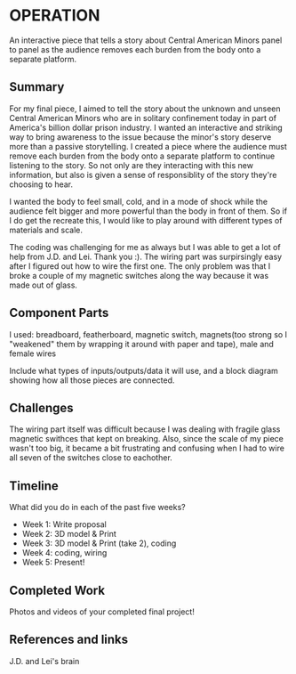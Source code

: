 # OPERATION

An interactive piece that tells a story about Central American Minors panel to panel as the audience removes each burden from the body onto a separate platform. 

## Summary

For my final piece, I aimed to tell the story about the unknown and unseen Central American Minors who are in solitary confinement today in part of America's billion dollar prison industry. I wanted an interactive and striking way to bring awareness to the issue because the minor's story deserve more than a passive storytelling. I created a piece where the audience must remove each burden from the body onto a separate platform to continue listening to the story. So not only are they interacting with this new information, but also is given a sense of responsiblity of the story they're choosing to hear. 

I wanted the body to feel small, cold, and in a mode of shock while the audience felt bigger and more powerful than the body in front of them. So if I do get the recreate this, I would like to play around with different types of materials and scale. 

The coding was challenging for me as always but I was able to get a lot of help from J.D. and Lei. Thank you :). The wiring part was surpirsingly easy after I figured out how to wire the first one. The only problem was that I broke a couple of my magnetic switches along the way because it was made out of glass. 

## Component Parts

I used: breadboard, featherboard, magnetic switch, magnets(too strong so I "weakened" them by wrapping it around with paper and tape), male and female wires

Include what types of inputs/outputs/data it will use, and a block diagram showing how all those pieces are connected.

## Challenges

The wiring part itself was difficult because I was dealing with fragile glass magnetic swithces that kept on breaking. Also, since the scale of my piece wasn't too big, it became a bit frustrating and confusing when I had to wire all seven of the switches close to eachother.

## Timeline

What did you do in each of the past five weeks?

- Week 1: Write proposal
- Week 2: 3D model & Print
- Week 3: 3D model & Print (take 2), coding
- Week 4: coding, wiring
- Week 5: Present!

## Completed Work

Photos and videos of your completed final project!

## References and links

J.D. and Lei's brain

